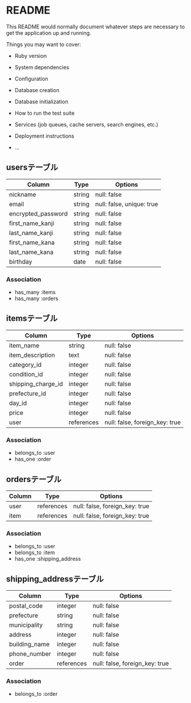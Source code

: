 # README

This README would normally document whatever steps are necessary to get the
application up and running.

Things you may want to cover:

* Ruby version

* System dependencies

* Configuration

* Database creation

* Database initialization

* How to run the test suite

* Services (job queues, cache servers, search engines, etc.)

* Deployment instructions

* ...

## usersテーブル

|Column              |Type    |Options                    |
|------------------- |------- |-------------------------- |
| nickname           | string | null: false               |
| email              | string | null: false, unique: true |
| encrypted_password | string | null: false               |
| first_name_kanji   | string | null: false               |
| last_name_kanji    | string | null: false               |
| first_name_kana    | string | null: false               |
| last_name_kana     | string | null: false               |
| birthday           | date   | null: false               |


### Association
- has_many :items
- has_many :orders

## itemsテーブル

|Column              |Type        |Options                         |
|------------------- |----------- |------------------------------- |
| item_name          | string     | null: false                    |
| item_description   | text       | null: false                    |
| category_id        | integer    | null: false                    |
| condition_id       | integer    | null: false                    |
| shipping_charge_id | integer    | null: false                    |
| prefecture_id      | integer    | null: false                    |
| day_id             | integer    | null: false                    |
| price              | integer    | null: false                    |
| user               | references | null: false, foreign_key: true |


### Association
- belongs_to :user
- has_one :order

## ordersテーブル

|Column |Type        |Options                         |
|------ |----------- |------------------------------- |
| user  | references | null: false, foreign_key: true |
| item  | references | null: false, foreign_key: true |

### Association
- belongs_to :user
- belongs_to :item
- has_one :shipping_address

## shipping_addressテーブル

|Column             |Type        |Options                         |
|------------------ |----------- |------------------------------- |
| postal_code       | integer    | null: false                    |
| prefecture        | string     | null: false                    |
| municipality      | string     | null: false                    |
| address           | integer    | null: false                    |
| building_name     | integer    | null: false                    |
| phone_number      | integer    | null: false                    |
| order             | references | null: false, foreign_key: true |


### Association
- belongs_to :order

